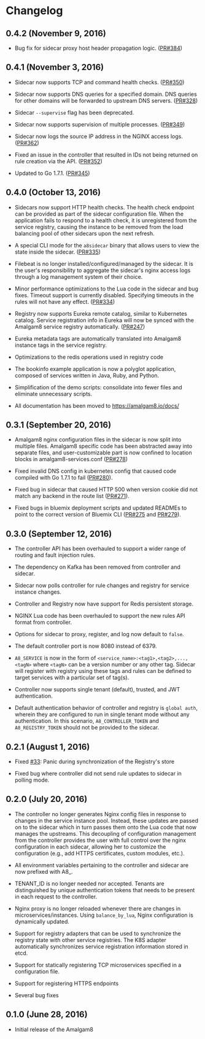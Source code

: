 # Changelog

## 0.4.2 (November 9, 2016)

- Bug fix for sidecar proxy host header propagation logic. ([PR#384](https://github.com/amalgam8/amalgam8/pull/384))

## 0.4.1 (November 3, 2016)

- Sidecar now supports TCP and command health checks. ([PR#350](https://github.com/amalgam8/amalgam8/pull/350))

- Sidecar now supports DNS queries for a specified domain. DNS queries for other domains will be forwarded to upstream DNS servers. ([PR#328](https://github.com/amalgam8/amalgam8/pull/328))

- Sidecar `--supervise` flag has been deprecated.

- Sidecar now supports supervision of multiple processes. ([PR#349](https://github.com/amalgam8/amalgam8/pull/349))

- Sidecar now logs the source IP address in the NGINX access logs. ([PR#362](https://github.com/amalgam8/amalgam8/pull/362))

- Fixed an issue in the controller that resulted in IDs not being returned on rule creation via the API. ([PR#352](https://github.com/amalgam8/amalgam8/pull/352))

- Updated to Go 1.7.1. ([PR#345](https://github.com/amalgam8/amalgam8/pull/345))

## 0.4.0 (October 13, 2016)

- Sidecars now support HTTP health checks. The health check endpoint can be
  provided as part of the sidecar configuration file. When the application
  fails to respond to a health check, it is unregistered from the service
  registry, causing the instance to be removed from the load balancing pool
  of other sidecars upon the next refresh.

- A special CLI mode for the `a8sidecar` binary that allows users to view
  the state inside the sidecar. ([PR#335](https://github.com/amalgam8/amalgam8/pull/335))

- Filebeat is no longer installed/configured/managed by the sidecar. It is
  the user's responsibility to aggregate the sidecar's nginx access logs
  through a log management system of their choice.

- Minor performance optimizations to the Lua code in the sidecar and bug
  fixes. Timeout support is currently disabled. Specifying timeouts in the
  rules will not have any effect. ([PR#334](https://github.com/amalgam8/amalgam8/pull/334))

- Registry now supports Eureka remote catalog, similar to Kubernetes
  catalog. Service registration info in Eureka will now be synced with the
  Amalgam8 service registry automatically. ([PR#247](https://github.com/amalgam8/amalgam8/pull/247))

- Eureka metadata tags are automatically translated into Amalgam8
  instance tags in the service registry.

- Optimizations to the redis operations used in registry code

- The bookinfo example application is now a polyglot application, composed
  of services written in Java, Ruby, and Python.

- Simplification of the demo scripts: consolidate into fewer files and eliminate
  unnecessary scripts.

- All documentation has been moved to https://amalgam8.io/docs/

## 0.3.1 (September 20, 2016)

- Amalgam8 nginx configuration files in the sidecar is now split into
multiple files. Amalgam8 specific code has been abstracted away into
separate files, and user-customizable part is now confined to location
blocks in amalgam8-services.conf ([PR#278](https://github.com/amalgam8/amalgam8/pull/278))

- Fixed invalid DNS config in kubernetes config that caused code compiled
with Go 1.7.1 to fail ([PR#280](https://github.com/amalgam8/amalgam8/pull/280)).

- Fixed bug in sidecar that caused HTTP 500 when version cookie did not
match any backend in the route list ([PR#271](https://github.com/amalgam8/amalgam8/pull/271)).

- Fixed bugs in bluemix deployment scripts and updated READMEs to point to
the correct version of Bluemix CLI
([PR#275](https://github.com/amalgam8/amalgam8/pull/275) and
[PR#279](https://github.com/amalgam8/amalgam8/pull/279)).

## 0.3.0 (September 12, 2016)

- The controller API has been overhauled to support a wider range of routing and fault injection rules.

- The dependency on Kafka has been removed from controller and sidecar.

- Sidecar now polls controller for rule changes and registry for service instance changes.

- Controller and Registry now have support for Redis persistent storage.

- NGINX Lua code has been overhauled to support the new rules API format from controller.

- Options for sidecar to proxy, register, and log now default to `false`.

- The default controller port is now 8080 instead of 6379.

- `A8_SERVICE` is now in the form of `<service_name>:<tag1>,<tag2>,...,<tagN>` 
where `<tagN>` can be a version number or any other tag.  Sidecar will register
with registry using these tags and rules can be defined to target services 
with a particular set of tag(s).

- Controller now supports single tenant (default), trusted, and JWT authentication.

- Default authentication behavior of controller and registry is `global auth`,
wherein they are configured to run in single tenant mode without any authentication.
In this scenario, `A8_CONTROLLER_TOKEN` and `A8_REGISTRY_TOKEN` should not be 
provided to the sidecar.

## 0.2.1 (August 1, 2016)

- Fixed [#33](https://github.com/amalgam8/amalgam8/issues/162): Panic during synchronization of the Registry's store 

- Fixed bug where controller did not send rule updates to sidecar in
  polling mode.

## 0.2.0 (July 20, 2016)

- The controller no longer generates Nginx config files in response to
  changes in the service instance pool. Instead, these 
  updates are passed on to the sidecar which in turn passes them onto the
  Lua code that now manages the upstreams.  This decoupling of
  configuration management from the controller provides the user with full
  control over the nginx configuration in each sidecar, allowing her to
  customize the configuration (e.g., add HTTPS certificates, custom
  modules, etc.).

- All environment variables pertaining to the controller and sidecar are now prefixed
  with A8_.

- TENANT_ID is no longer needed nor accepted. Tenants are distinguished by
  unique authentication tokens that needs to be present in each request to
  the controller.

- Nginx proxy is no longer reloaded whenever there are changes in
  microservices/instances. Using `balance_by_lua`, Nginx configuration is
  dynamically updated.

- Support for registry adapters that can be used to synchronize the
  registry state with other service registries. The K8S adapter
  automatically synchronizes service registration information stored in
  etcd.

- Support for statically registering TCP microservices specified in a
  configuration file.

- Support for registering HTTPS endpoints

- Several bug fixes


## 0.1.0 (June 28, 2016)
- Initial release of the Amalgam8
